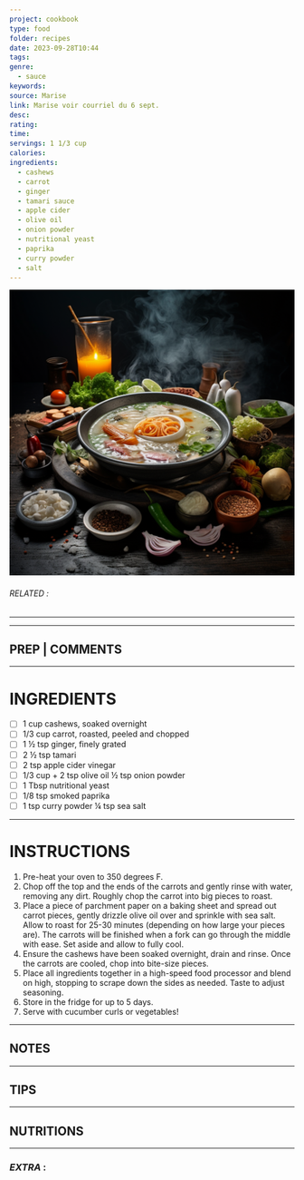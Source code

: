 ```yaml
---
project: cookbook
type: food
folder: recipes
date: 2023-09-28T10:44
tags: 
genre:
  - sauce
keywords: 
source: Marise
link: Marise voir courriel du 6 sept.
desc: 
rating: 
time: 
servings: 1 1/3 cup
calories: 
ingredients:
  - cashews
  - carrot
  - ginger
  - tamari sauce
  - apple cider
  - olive oil
  - onion powder
  - nutritional yeast
  - paprika
  - curry powder
  - salt
---
```


![IMAGE](_default.png)

###### *RELATED* : 
---


---
## PREP | COMMENTS



---
# INGREDIENTS

- [ ] 1 cup cashews, soaked overnight 
- [ ] 1/3 cup carrot, roasted, peeled and chopped 
- [ ] 1 ½ tsp ginger, finely grated 
- [ ] 2 ½ tsp tamari 
- [ ] 2 tsp apple cider vinegar 
- [ ] 1/3 cup + 2 tsp olive oil ½ tsp onion powder 
- [ ] 1 Tbsp nutritional yeast
- [ ] 1/8 tsp smoked paprika
- [ ] 1 tsp curry powder ¼ tsp sea salt

---
# INSTRUCTIONS

1. Pre-heat your oven to 350 degrees F.
2. Chop off the top and the ends of the carrots and gently rinse with water, removing any dirt. Roughly chop the carrot into big pieces to roast.
3. Place a piece of parchment paper on a baking sheet and spread out carrot pieces, gently drizzle olive oil over and sprinkle with sea salt. Allow to roast for 25-30 minutes (depending on how large your pieces are). The carrots will be finished when a fork can go through the middle with ease. Set aside and allow to fully cool.
4. Ensure the cashews have been soaked overnight, drain and rinse. Once the carrots are cooled, chop into bite-size pieces.
5. Place all ingredients together in a high-speed food processor and blend on high, stopping to scrape down the sides as needed. Taste to adjust seasoning.
6. Store in the fridge for up to 5 days.
7. Serve with cucumber curls or vegetables!

---
## NOTES



---
## TIPS



---
## NUTRITIONS



---
### *EXTRA* :



